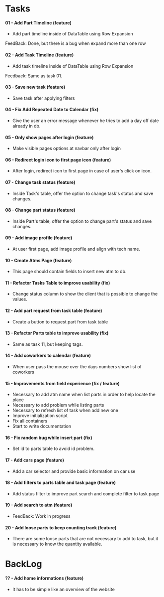 # Tasks

#### 01 - Add Part Timeline (feature)

- Add part timeline inside of DataTable using Row Expansion

FeedBack: Done, but there is a bug when expand more than one row

#### 02 - Add Task Timeline (feature)

- Add task timeline inside of DataTable using Row Expansion

Feedback: Same as task 01.

#### 03 - Save new task (feature)

- Save task after applying filters

#### 04 - Fix Add Repeated Date to Calendar (fix)

- Give the user an error message whenever he tries to add a day off date already in db.

#### 05 - Only show pages after login (feature)

- Make visible pages options at navbar only after login

#### 06 - Redirect login icon to first page icon (feature)

- After login, redirect icon to first page in case of user's click on icon.

#### 07 - Change task status (feature)

- Inside Task's table, offer the option to change task's status and save changes.

#### 08 - Change part status (feature)

- Inside Part's table, offer the option to change part's status and save changes.

#### 09 - Add image profile (feature)

- At user first page, add image profile and align with tech name.

#### 10 - Create Atms Page (feature)

- This page should contain fields to insert new atm to db.

#### 11 - Refactor Tasks Table to improve usability (fix)

- Change status column to show the client that is possible to change the values.

#### 12 - Add part request from task table (feature)

- Create a button to request part from task table

#### 13 - Refactor Parts table to improve usability (fix)

- Same as task 11, but keeping tags.

#### 14 - Add coworkers to calendar (feature)

- When user pass the mouse over the days numbers show list of coworkers

#### 15 - Improvements from field experience (fix / feature)

- Necessary to add atm name when list parts in order to help locate the place
- Necessary to add problem while listing parts
- Necessary to refresh list of task when add new one
- Improve initialization script
- Fix all containers
- Start to write documentation

#### 16 - Fix random bug while insert part (fix)

- Set id to parts table to avoid id problem.

#### 17 - Add cars page  (feature)

- Add a car selector and provide basic information on car use

#### 18 - Add filters to parts table and task page (feature)

- Add status filter to improve part search and complete filter to task page

#### 19 - Add search to atm (feature)

- FeedBack: Work in progress

#### 20 - Add loose parts to keep counting track (feature)

- There are some loose parts that are not necessary to add to task, but it is necessary to know the quantity available.



# BackLog

#### ?? - Add home informations (feature)

- It has to be simple like an overview of the website
